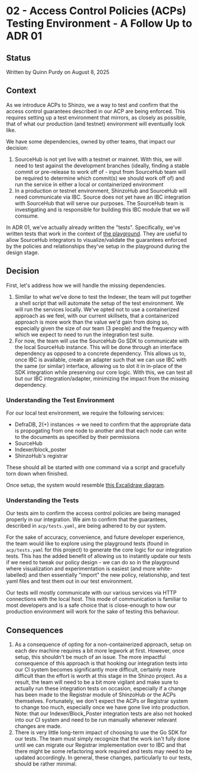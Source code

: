 # 02 - Access Control Policies (ACPs) Testing Environment - A Follow Up to ADR 01

## Status
Written by Quinn Purdy on August 8, 2025

## Context
As we introduce ACPs to Shinzo, we a way to test and confirm that the access control guarantees described in our ACP are being enforced. This requires setting up a test environment that mirrors, as closely as possible, that of what our production (and testnet) environment will eventually look like.

We have some dependencies, owned by other teams, that impact our decision:
1) SourceHub is not yet live with a testnet or mainnet. With this, we will need to test against the development branches (ideally, finding a stable commit or pre-release to work off of - input from SourceHub team will be required to determine which commit(s) we should work off of) and run the service in either a local or containerized environment
2) In a production or testnet environment, ShinzoHub and SourceHub will need communicate via IBC. Source does not yet have an IBC integration with SourceHub that will serve our purposes. The SourceHub team is investigating and is responsible for building this IBC module that we will consume.

In ADR 01, we've actually already written the "tests". Specifically, we've written tests that work in the context of [the playground](http://acp-playground.stage.infra.source.network?share=b66d71b7). They are useful to allow SourceHub integrators to visualize/validate the guarantees enforced by the policies and relationships they've setup in the playground during the design stage.

## Decision
First, let's address how we will handle the missing dependencies. 
1) Similar to what we've done to test the Indexer, the team will put together a shell script that will automate the setup of the test environment. We will run the services locally. We've opted not to use a containerized approach as we feel, with our current skillsets, that a containerized approach is more work than the value we'd gain from doing so, especially given the size of our team (3 people) and the frequency with which we expect to need to run the integration test suite.
2) For now, the team will use the SourceHub Go SDK to communicate with the local SourceHub instance. This will be done through an interface dependency as opposed to a concrete dependency. This allows us to, once IBC is available, create an adapter such that we can use IBC with the same (or similar) interface, allowing us to slot it in in-place of the SDK integration while preserving our core logic. With this, we can test all but our IBC integration/adapter, minimizing the impact from the missing dependency.

### Understanding the Test Environment
For our local test environment, we require the following services:

- DefraDB, 2(+) instances -> we need to confirm that the appropriate data is propogating from one node to another and that each node can write to the documents as specified by their permissions
- SourceHub
- Indexer/block_poster
- ShinzoHub's registrar

These should all be started with one command via a script and gracefully torn down when finished.

Once setup, the system would resemble [this Excalidraw diagram](https://excalidraw.com/#json=_7wTTJQY_huxkOzpsoTks,FjZMfkX63cMtMy0xQMr9GQ).

### Understanding the Tests
Our tests aim to confirm the access control policies are being managed properly in our integration. We aim to confirm that the guarantees, described in `acp/tests.yaml`, are being adhered to by our system.

For the sake of accuracy, convenience, and future developer experience, the team would like to explore using the playground tests (found in `acp/tests.yaml` for this project) to generate the core logic for our integration tests. This has the added benefit of allowing us to instantly update our tests if we need to tweak our policy design - we can do so in the playground where visualization and experimentation is easiest (and more white-labelled) and then essentially "import" the new policy, relationship, and test yaml files and test them out in our test environment.

Our tests will mostly communicate with our various services via HTTP connections with the local host. This mode of communication is familiar to most developers and is a safe choice that is close-enough to how our production environment will work for the sake of testing this behaviour.

## Consequences
1) As a consequence of opting for a non-containerized approach, setup on each dev machine requires a bit more legwork at first. However, once setup, this shouldn't be much of an issue. The more impactful consequence of this approach is that hooking our integration tests into our CI system becomes significantly more difficult, certainly more difficult than the effort is worth at this stage in the Shinzo project. As a result, the team will need to be a bit more vigilant and make sure to actually run these integration tests on occasion, especially if a change has been made to the Registrar module of ShinzoHub or the ACPs themselves. Fortunately, we don't expect the ACPs or Registrar system to change too much, especially once we have gone live into production.
Note: that our Indexer/Block_Poster integration tests are also not hooked into our CI system and need to be run manually whenever relevant changes are made.
2) There is very little long-term impact of choosing to use the Go SDK for our tests. The team must simply recognize that the work isn't fully done until we can migrate our Registrar implementation over to IBC and that there might be some refactoring work required and tests may need to be updated accordingly. In general, these changes, particularly to our tests, should be rather minimal.


